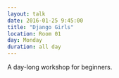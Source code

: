 ```yaml
---
layout: talk
date: 2016-01-25 9:45:00
title: "Django Girls"
location: Room 01
day: Monday
duration: all day
---
```


A day-long workshop for beginners.
